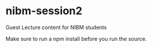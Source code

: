 # nibm-session2
Guest Lecture content for NIBM students

Make sure to run a npm install before you run the source.
